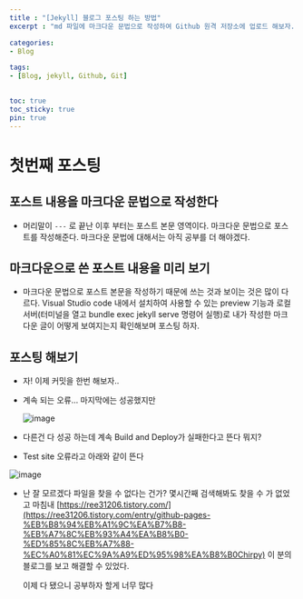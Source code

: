 ```yaml
---
title : "[Jekyll] 블로그 포스팅 하는 방법"
excerpt : "md 파일에 마크다운 문법으로 작성하여 Github 원격 저장소에 업로드 해보자. 에디터는 Visual Studio code 사용! 로컬 서버에서 확인도 해보자"

categories:
- Blog

tags: 
- [Blog, jekyll, Github, Git]
  

toc: true
toc_sticky: true
pin: true
---
```


# 첫번째 포스팅
## 포스트 내용을 마크다운 문법으로 작성한다
 - 머리말이 `---` 로 끝난 이후 부터는 포스트 본문 영역이다. 마크다운 문법으로 포스트를 작성해준다. 마크다운 문법에 대해서는 아직 공부를 더 해야겠다.
## 마크다운으로 쓴 포스트 내용을 미리 보기
- 마크다운 문법으로 포스트 본문을 작성하기 때문에 쓰는 것과 보이는 것은 많이 다르다. Visual Studio code 내에서 설치하여 사용할 수 있는 preview 기능과 로컬서버(터미널을 열고 bundle exec jekyll serve 명령어 실행)로 내가 작성한 마크다운 글이 어떻게 보여지는지 확인해보며 포스팅 하자.
  
## 포스팅 해보기

- 자! 이제 커밋을 한번 해보자..

- 계속 되는 오류... 마지막에는 성공했지만

  ![image](https://github.com/taeyoung0/taeyoung0.github.io/assets/115425415/e068459b-f1ba-4204-8fc9-697e24ce614a)

- 다른건 다 성공 하는데 계속 Build and Deploy가 실패한다고 뜬다 뭐지?

- Test site 오류라고 아래와 같이 뜬다

![image](https://github.com/taeyoung0/taeyoung0.github.io/assets/115425415/e0f96964-8121-4183-9c76-8c67d0419af0)

- 난 잘 모르겠다 파일을 찾을 수 없다는 건가? 몇시간째 검색해봐도 찾을 수 가 없었고 마침내 [https://ree31206.tistory.com/](https://ree31206.tistory.com/entry/github-pages-%EB%B8%94%EB%A1%9C%EA%B7%B8-%EB%A7%8C%EB%93%A4%EA%B8%B0-%ED%85%8C%EB%A7%88-%EC%A0%81%EC%9A%A9%ED%95%98%EA%B8%B0Chirpy) 이 분의 블로그를 보고 해결할 수 있었다.


  
  이제 다 됐으니 공부하자 할게 너무 많다
